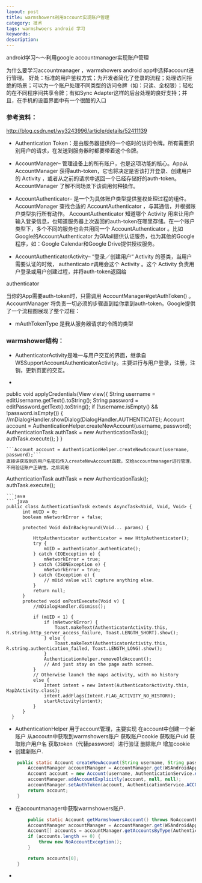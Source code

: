 ```yaml
---
layout: post
title: warmshowers利用account实现账户管理
category: 技术
tags: warmshwoers android 学习
keywords: 
description: 
---
```


android学习～～利用google accountmanager实现账户管理

为什么要学习accountmanager ，warmshowers android app中选择account进行管理。
好处：标准的用户鉴权方式；为开发者简化了登录的流程；处理访问拒绝的场景；可以为一个账户处理不同类型的访问令牌（如：只读、全权限）；轻松的在不同程序间共享令牌；有如Sync Adapter这样的后台处理的良好支持；并且，在手机的设置界面中有一个很酷的入口

### 参考资料： 
http://blog.csdn.net/wy3243996/article/details/52411139

* Authentication Token：是由服务器提供的一个临时的访问令牌。所有需要识别用户的请求，在发送到服务器时都要带着这个令牌。

* AccountManager– 管理设备上的所有账户，也是这项功能的核心。App从 AccountManager 获得auth-token，它也将决定是否该打开登录、创建用户的 Activity ，或者从之前的请求中返回一个已经存储好的auth-token。 AccountManager 了解不同场景下该调用何种操作。

- AccountAuthenticator– 是一个为具体账户类型提供鉴权处理过程的组件。 AccountManager 查找合适的 AccountAuthenticator ，与其通信，并根据账户类型执行所有动作。 AccountAuthenticator 知道哪个 Activity 用来让用户输入登录信息，也知道服务器上次返回的auth-token在哪里存储。在一个账户类型下，多个不同的服务也会共用同一个 AccountAuthenticator 。比如Google的AccountAuthenticator 为GMail提供认证服务，也为其他的Google程序，如：Google Calendar和Google Drive提供授权服务。

- AccountAuthenticatorActivity– “登录／创建用户“ Activity 的基类，当用户需要认证的时候， authenticato r调用会这个 Activity 。这个 Activity 负责用户登录或用户创建过程，并将auth-token返回给

authenticator


当你的App需要auth-token时，只需调用 AccountManager#getAuthToken() 。 AccountManager 将负责一切必须的步骤直到给你拿到auth-token。Google提供了一个流程图展现了整个过程：

- mAuthTokenType 是我从服务器请求的令牌的类型

### warmshower结构：
- AuthenticatorActivity是唯一与用户交互的界面，继承自WSSupportAccountAuthenticatorActivity。主要进行与用户登录，注册，注销，更新页面的交互。 
 - ``` java
  public void applyCredentials(View view){
       String username = editUsername.getText().toString();
       String password = editPassword.getText().toString();
       if (!username.isEmpty() && !password.isEmpty()) {
           //mDialogHandler.showDialog(DialogHandler.AUTHENTICATE);
           Account account = AuthenticationHelper.createNewAccount(username, password);
           AuthenticationTask authTask = new AuthenticationTask();
           authTask.execute();
       }
   }
  ```
  ```Account account = AuthenticationHelper.createNewAccount(username, password);```
  直接讲获取到的用户名密码传入createNewAccount函数，交给accountmanager进行管理，不用验证账户正确性。之后调用
  ```
  AuthenticationTask authTask = new AuthenticationTask();
           authTask.execute();
  ```
```java
​``` java
public class AuthenticationTask extends AsyncTask<Void, Void, Void> {
        int mUID = 0;
        boolean mNetworkError = false;

        protected Void doInBackground(Void... params) {

            HttpAuthenticator authenticator = new HttpAuthenticator();
            try {
                mUID = authenticator.authenticate();
            } catch (IOException e) {
                mNetworkError = true;
            } catch (JSONException e) {
                mNetworkError = true;
            } catch (Exception e) {
                // mUid value will capture anything else.
            }
            return null;
        }
        protected void onPostExecute(Void v) {
            //mDialogHandler.dismiss();

            if (mUID < 1) {
                if (mNetworkError) {
                    Toast.makeText(AuthenticatorActivity.this, R.string.http_server_access_failure, Toast.LENGTH_SHORT).show();
                } else {
                    Toast.makeText(AuthenticatorActivity.this, R.string.authentication_failed, Toast.LENGTH_LONG).show();
                }
                AuthenticationHelper.removeOldAccount();
                // And just stay on the page auth screen.
            }
            // Otherwise launch the maps activity, with no history
            else {
                Intent intent = new Intent(AuthenticatorActivity.this, Map2Activity.class);
                intent.addFlags(Intent.FLAG_ACTIVITY_NO_HISTORY);
                startActivity(intent);
            }
        }
    }
```
- AuthenticationHelper 用于account管理，主要实现 在account中创建一个新账户 从accoutn中获取到warmshowers账户 获取账户cookie 获取账户uid 获取账户用户名 获取token（代替password）进行验证 删除账户 增加cookie
 - 创建新账户.
``` java
    public static Account createNewAccount(String username, String password) {
        AccountManager accountManager = AccountManager.get(WSAndroidApplication.getAppContext());
        Account account = new Account(username, AuthenticationService.ACCOUNT_TYPE);
        accountManager.addAccountExplicitly(account, null, null);
        accountManager.setAuthToken(account, AuthenticationService.ACCOUNT_TYPE, password);
        return account;
    }
```
 - 在accountmanager中获取warmshowers账户.
``` java
   		public static Account getWarmshowersAccount() throws NoAccountException {
        AccountManager accountManager = AccountManager.get(WSAndroidApplication.getAppContext());
        Account[] accounts = accountManager.getAccountsByType(AuthenticationService.ACCOUNT_TYPE);
        if (accounts.length == 0) {
            throw new NoAccountException();
        }

        return accounts[0];
    }
```
 - 
